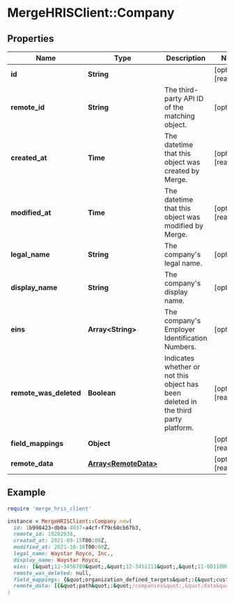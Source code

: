 # MergeHRISClient::Company

## Properties

| Name | Type | Description | Notes |
| ---- | ---- | ----------- | ----- |
| **id** | **String** |  | [optional][readonly] |
| **remote_id** | **String** | The third-party API ID of the matching object. | [optional] |
| **created_at** | **Time** | The datetime that this object was created by Merge. | [optional][readonly] |
| **modified_at** | **Time** | The datetime that this object was modified by Merge. | [optional][readonly] |
| **legal_name** | **String** | The company&#39;s legal name. | [optional] |
| **display_name** | **String** | The company&#39;s display name. | [optional] |
| **eins** | **Array&lt;String&gt;** | The company&#39;s Employer Identification Numbers. | [optional] |
| **remote_was_deleted** | **Boolean** | Indicates whether or not this object has been deleted in the third party platform. | [optional][readonly] |
| **field_mappings** | **Object** |  | [optional][readonly] |
| **remote_data** | [**Array&lt;RemoteData&gt;**](RemoteData.md) |  | [optional][readonly] |

## Example

```ruby
require 'merge_hris_client'

instance = MergeHRISClient::Company.new(
  id: 1b998423-db0a-4037-a4cf-f79c60cb67b3,
  remote_id: 19202938,
  created_at: 2021-09-15T00:00Z,
  modified_at: 2021-10-16T00:00Z,
  legal_name: Waystar Royco, Inc.,
  display_name: Waystar Royco,
  eins: [&quot;12-3456789&quot;,&quot;12-3451111&quot;,&quot;11-0011000&quot;],
  remote_was_deleted: null,
  field_mappings: {&quot;organization_defined_targets&quot;:{&quot;custom_key&quot;:&quot;custom_value&quot;},&quot;linked_account_defined_targets&quot;:{&quot;custom_key&quot;:&quot;custom_value&quot;}},
  remote_data: [{&quot;path&quot;:&quot;/companies&quot;,&quot;data&quot;:[&quot;Varies by platform&quot;]}]
)
```

